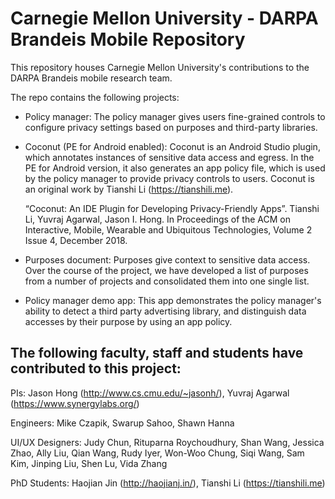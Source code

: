 # Carnegie Mellon University - DARPA Brandeis Mobile Repository

This repository houses Carnegie Mellon University's contributions to the DARPA Brandeis mobile research team.

The repo contains the following projects:
- Policy manager: The policy manager gives users fine-grained controls to configure privacy settings based on purposes and third-party libraries.

- Coconut (PE for Android enabled): Coconut is an Android Studio plugin, which annotates instances of sensitive data access and egress. In the PE for Android version, it also generates an app policy file, which is used by the policy manager to provide privacy controls to users. Coconut is an original work by Tianshi Li (https://tianshili.me).

    “Coconut: An IDE Plugin for Developing Privacy-Friendly Apps”. Tianshi Li, Yuvraj Agarwal, Jason I. Hong. In Proceedings of the ACM on     Interactive, Mobile, Wearable and Ubiquitous Technologies, Volume 2 Issue 4, December 2018.

- Purposes document: Purposes give context to sensitive data access. Over the course of the project, we have developed a list of purposes from a number of projects and consolidated them into one single list.

- Policy manager demo app: This app demonstrates the policy manager's ability to detect a third party advertising library, and distinguish data accesses by their purpose by using an app policy.

## The following faculty, staff and students have contributed to this project:

PIs: Jason Hong (http://www.cs.cmu.edu/~jasonh/), Yuvraj Agarwal (https://www.synergylabs.org/)

Engineers: Mike Czapik, Swarup Sahoo, Shawn Hanna

UI/UX Designers: Judy Chun, Rituparna Roychoudhury, Shan Wang, Jessica Zhao, Ally Liu, Qian Wang, Rudy Iyer, Won-Woo Chung, Siqi Wang, Sam Kim, Jinping Liu, Shen Lu, Vida Zhang

PhD Students: Haojian Jin (http://haojianj.in/), Tianshi Li (https://tianshili.me)
